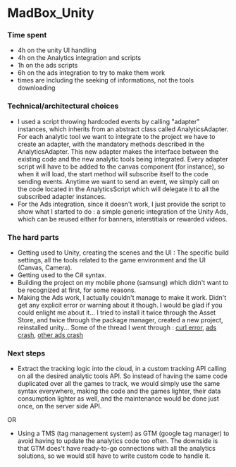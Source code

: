 # MadBox_Unity

### Time spent
 * 4h on the unity UI handling
 * 4h on the Analytics integration and scripts
 * 1h on the ads scripts
 * 6h on the ads integration to try to make them work
 * times are including the seeking of informations, not the tools downloading

### Technical/architectural choices
 * I used a script throwing hardcoded events by calling "adapter" instances, which inherits from an abstract class called AnalyticsAdapter. For each analytic tool we want to integrate to the project we have to create an adapter, with the mandatory methods described in the AnalyticsAdapter. This new adapter makes the interface between the existing code and the new analytic tools being integrated. Every adapter script will have to be added to the canvas component (for instance), so when it will load, the start method will subscribe itself to the code sending events. Anytime we want to send an event, we simply call on the code located in the AnalyticsScript which will delegate it to all the subscribed adapter instances.
 * For the Ads integration, since it doesn't work, I just provide the script to show what I started to do : a simple generic integration of the Unity Ads, which can be reused either for banners, interstitials or rewarded videos.

### The hard parts
 * Getting used to Unity, creating the scenes and the UI : The specific build settings, all the tools related to the game environment and the UI (Canvas, Camera).
 * Getting used to the C# syntax.
 * Building the project on my mobile phone (samsung) which didn't want to be recognized at first, for some reasons.
 * Making the Ads work, I actually couldn't manage to make it work. Didn't get any explicit error or warning about it though. I would be glad if you could enlight me about it... I tried to install it twice through the Asset Store, and twice through the package manager, created a new project, reinstalled unity... Some of the thread I went through : [curl error](https://forum.unity.com/threads/whats-curl-error-56.794703/), [ads crash](https://forum.unity.com/threads/ads-crash-on-android.802656/), [other ads crash](https://forum.unity.com/threads/game-crash-on-android-after-integrating-unity-ads.611131/)

### Next steps
 * Extract the tracking logic into the cloud, in a custom tracking API calling on all the desired analytic tools API. So instead of having the same code duplicated over all the games to track, we would simply use the same syntax everywhere, making the code and the games lighter, their data consumption lighter as well, and the maintenance would be done just once, on the server side API.

 OR

 * Using a TMS (tag management system) as GTM (google tag manager) to avoid having to update the analytics code too often. The downside is that GTM does't have ready-to-go connections with all the analytics solutions, so we would still have to write custom code to handle it.